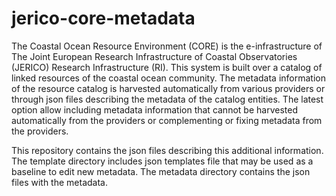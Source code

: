 # jerico-core-metadata

The Coastal Ocean Resource Environment (CORE) is the e-infrastructure of The Joint European Research Infrastructure of Coastal Observatories (JERICO) Research Infrastructure (RI). This system is built over a catalog of linked resources of the coastal ocean community. The metadata information of the resource catalog is harvested automatically from various providers or through json files describing the metadata of the catalog entities. The latest option allow including metadata information that cannot be harvested automatically from the providers or complementing or fixing metadata from the providers.

This repository contains the json files describing this additional information. The template directory includes json templates file that may be used as a baseline to edit new metadata. The metadata directory contains the json files with the metadata. 
